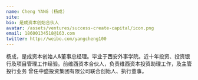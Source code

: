```yaml
---
name: Cheng YANG (杨成)
site: 
bio: 是成资本创始合伙人
avatar: /assets/ventures/success-create-capital/icon.png
email: 18600134518@163.com
twitter: http://weibo.com/yangcheng100
---
```


杨成，是成资本创始人&董事总经理。毕业于西安外事学院。近十年投资、投资银行及项目管理工作经验。前维西资本合伙人，负责维西资本投资助理工作，及主管投行业务 曾任中盛投资集团有限公司联合创始人、执行董事。
